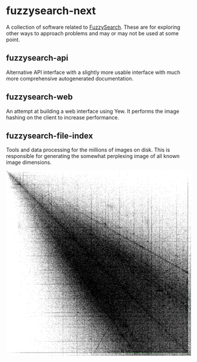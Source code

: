 # fuzzysearch-next

A collection of software related to [FuzzySearch]. These are for exploring other
ways to approach problems and may or may not be used at some point.

[FuzzySearch]: https://github.com/Syfaro/fuzzysearch

## fuzzysearch-api

Alternative API interface with a slightly more usable interface with much more
comprehensive autogenerated documentation.

## fuzzysearch-web

An attempt at building a web interface using Yew. It performs the image hashing
on the client to increase performance.

## fuzzysearch-file-index

Tools and data processing for the millions of images on disk. This is
responsible for generating the somewhat perplexing image of all known image
dimensions.

![A plot of the height and width of 13 million images](assets/submission-dimensions.png)
